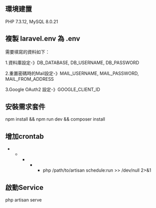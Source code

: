 ## 環境建置

PHP 7.3.12, MySQL 8.0.21

## 複製 laravel.env 為 .env

需要填寫的資料如下：

1.資料庫設定-》DB_DATABASE, DB_USERNAME, DB_PASSWORD

2.重置密碼時的Mail設定-》MAIL_USERNAME, MAIL_PASSWORD, MAIL_FROM_ADDRESS

3.Google OAuth2 設定-》GOOGLE_CLIENT_ID

## 安裝需求套件

npm install && npm run dev && composer install

## 增加crontab

* * * * * php /path/to/artisan schedule:run >> /dev/null 2>&1

## 啟動Service

php artisan serve